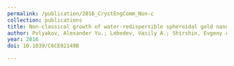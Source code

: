 ```yaml
---
permalink: /publication/2016_CrystEngComm_Non-c
collection: publications
title: Non-classical growth of water-redispersible spheroidal gold nanoparticles assisted by leonardite humate
author: Polyakov, Alexander Yu.; Lebedev, Vasily A.; Shirshin, Evgeny A.; Rumyantsev, Artem M.; Volikov, Alexander B.; Zherebker, Alexander; Garshev, Alexey V.; Goodilin, Eugene A.; Perminova, Irina V.
year: 2016
doi: 10.1039/C6CE02149B

---
```



